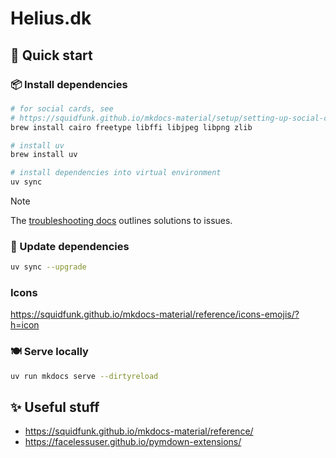 # Helius.dk

## 🚀 Quick start

### 📦 Install dependencies

```bash
# for social cards, see
# https://squidfunk.github.io/mkdocs-material/setup/setting-up-social-cards
brew install cairo freetype libffi libjpeg libpng zlib

# install uv
brew install uv

# install dependencies into virtual environment
uv sync
```

> [!Note]
>
> The
> [troubleshooting docs](https://squidfunk.github.io/mkdocs-material/plugins/requirements/image-processing/?h=brew#cairo-graphics)
> outlines solutions to issues.

### 💄 Update dependencies

```bash
uv sync --upgrade
```

### Icons
https://squidfunk.github.io/mkdocs-material/reference/icons-emojis/?h=icon

### 🍽️ Serve locally

```bash
uv run mkdocs serve --dirtyreload
```

## ✨ Useful stuff

- https://squidfunk.github.io/mkdocs-material/reference/
- https://facelessuser.github.io/pymdown-extensions/